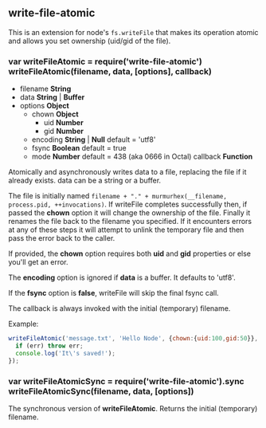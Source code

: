 write-file-atomic
-----------------

This is an extension for node's `fs.writeFile` that makes its operation
atomic and allows you set ownership (uid/gid of the file).

### var writeFileAtomic = require('write-file-atomic')<br>writeFileAtomic(filename, data, [options], callback)

* filename **String**
* data **String** | **Buffer**
* options **Object**
  * chown **Object**
    * uid **Number**
    * gid **Number**
  * encoding **String** | **Null** default = 'utf8'
  * fsync **Boolean** default = true
  * mode **Number** default = 438 (aka 0666 in Octal)
callback **Function**

Atomically and asynchronously writes data to a file, replacing the file if it already
exists.  data can be a string or a buffer.

The file is initially named `filename + "." + murmurhex(__filename, process.pid, ++invocations)`.
If writeFile completes successfully then, if passed the **chown** option it will change
the ownership of the file. Finally it renames the file back to the filename you specified. If
it encounters errors at any of these steps it will attempt to unlink the temporary file and then
pass the error back to the caller.

If provided, the **chown** option requires both **uid** and **gid** properties or else
you'll get an error.

The **encoding** option is ignored if **data** is a buffer. It defaults to 'utf8'.

If the **fsync** option is **false**, writeFile will skip the final fsync call.

The callback is always invoked with the initial (temporary) filename.

Example:

```javascript
writeFileAtomic('message.txt', 'Hello Node', {chown:{uid:100,gid:50}}, function (err) {
  if (err) throw err;
  console.log('It\'s saved!');
});
```

### var writeFileAtomicSync = require('write-file-atomic').sync<br>writeFileAtomicSync(filename, data, [options])

The synchronous version of **writeFileAtomic**. Returns the initial (temporary) filename.

